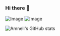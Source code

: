 ### Hi there 👋

![Image](https://img.shields.io/badge/iOS-000000?style=for-the-badge&logo=apple&logoColor=white)
![Image](https://img.shields.io/badge/Xcode-007ACC?style=for-the-badge&logo=Xcode&logoColor=white)

![Amnell's GitHub stats](https://github-readme-stats.vercel.app/api?username=amnell&show_icons=true&theme=algolia)

<!--
**Amnell/amnell** is a ✨ _special_ ✨ repository because its `README.md` (this file) appears on your GitHub profile.

Here are some ideas to get you started:

- 🔭 I’m currently working on ...
- 🌱 I’m currently learning ...
- 👯 I’m looking to collaborate on ...
- 🤔 I’m looking for help with ...
- 💬 Ask me about ...
- 📫 How to reach me: ...
- 😄 Pronouns: ...
- ⚡ Fun fact: ...
-->
